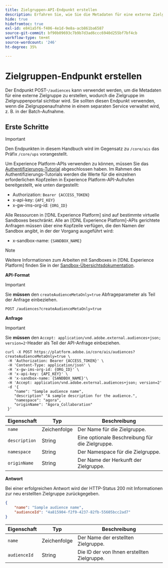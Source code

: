 ```yaml
---
title: Zielgruppen-API-Endpunkt erstellen
description: Erfahren Sie, wie Sie die Metadaten für eine externe Zielgruppe mithilfe der API erstellen.
hide: true
hidefromtoc: true
exl-id: e841a5f6-f406-4e1d-9e8a-acb861ba6587
source-git-commit: bf90b09693c7b9b7d3ad6ccc6940d255bf7bf4cb
workflow-type: tm+mt
source-wordcount: '246'
ht-degree: 35%

---
```


# Zielgruppen-Endpunkt erstellen

Der Endpunkt POST-`/audiences` kann verwendet werden, um die Metadaten für eine externe Zielgruppe zu erstellen, wodurch die Zielgruppe im Zielgruppenportal sichtbar wird. Sie sollten diesen Endpunkt verwenden, wenn die Zielgruppenaufnahme in einem separaten Service verwaltet wird, z. B. in der Batch-Aufnahme.

## Erste Schritte

>[!IMPORTANT]
>
>Den Endpunkten in diesem Handbuch wird im Gegensatz zu `/core/ais` das Präfix `/core/ups` vorangestellt.

Um Experience Platform-APIs verwenden zu können, müssen Sie das [Authentifizierungs-Tutorial](https://experienceleague.adobe.com/docs/experience-platform/landing/platform-apis/api-authentication.html?lang=de) abgeschlossen haben. Im Rahmen des Authentifizierungs-Tutorials werden die Werte für die einzelnen erforderlichen Kopfzeilen in Experience Platform-API-Aufrufen bereitgestellt, wie unten dargestellt:

- Authorization: `Bearer {ACCESS_TOKEN}`
- x-api-key: `{API_KEY}`
- x-gw-ims-org-id: `{ORG_ID}`

Alle Ressourcen in [!DNL Experience Platform] sind auf bestimmte virtuelle Sandboxes beschränkt. Alle an [!DNL Experience Platform]-APIs gerichtete Anfragen müssen über eine Kopfzeile verfügen, die den Namen der Sandbox angibt, in der der Vorgang ausgeführt wird:

- x-sandbox-name: `{SANDBOX_NAME}`

>[!NOTE]
>
>Weitere Informationen zum Arbeiten mit Sandboxes in [!DNL Experience Platform] finden Sie in der [Sandbox-Übersichtsdokumentation](../../sandboxes/home.md).

**API-Format**

>[!IMPORTANT]
>
>Sie **müssen** den `createAudienceMetaOnly=true` Abfrageparameter als Teil der Anfrage einbeziehen.

```http
POST /audiences?createAudienceMetaOnly=true
```

**Anfrage**

>[!IMPORTANT]
>
>Sie **müssen** den `Accept: application/vnd.adobe.external.audiences+json; version=2`-Header als Teil der API-Anfrage einbeziehen.

```shell
curl -X POST https://platform.adobe.io/core/ais/audiences?createAudienceMetaOnly=true \
 -H 'Authorization: Bearer {ACCESS_TOKEN}' \
 -H 'Content-Type: application/json' \
 -H 'x-gw-ims-org-id: {ORG_ID}' \
 -H 'x-api-key: {API_KEY}' \
 -H 'x-sandbox-name: {SANDBOX_NAME}'\
 -H 'Accept: application/vnd.adobe.external.audiences+json; version=2'
 -d '{
    "name": "Sample audience name",
    "description" "A sample description for the audience.",
    "namespace": "agora",
    "originName": "Agora_Collaboration"
 }'
```

| Eigenschaft | Typ | Beschreibung |
| -------- | ---- | ----------- |
| `name` | Zeichenfolge | Der Name für die Zielgruppe. |
| `description` | String | Eine optionale Beschreibung für die Zielgruppe. |
| `namespace` | String | Der Namespace für die Zielgruppe. |
| `originName` | String | Der Name der Herkunft der Zielgruppe. |

**Antwort**

Bei einer erfolgreichen Antwort wird der HTTP-Status 200 mit Informationen zur neu erstellten Zielgruppe zurückgegeben.

```json
{
    "name": "Sample audience name",
    "audienceId": "4a815904-f2f9-4237-82fb-55605bcc2ad7"
}
```

| Eigenschaft | Typ | Beschreibung |
| -------- | ---- | ----------- |
| `name` | Zeichenfolge | Der Name der erstellten Zielgruppe. |
| `audienceId` | String | Die ID der von Ihnen erstellten Zielgruppe. |
